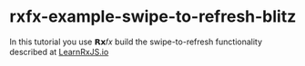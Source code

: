 # rxfx-example-swipe-to-refresh-blitz

In this tutorial you use 𝗥𝘅𝑓𝑥 build the swipe-to-refresh functionality described at [LearnRxJS.io](https://www.learnrxjs.io/learn-rxjs/recipes/swipe-to-refresh)
